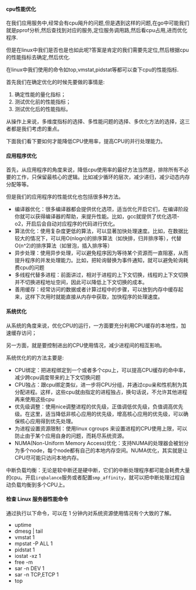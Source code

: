 #### cpu性能优化

在我们应用服务中,经常会有cpu飚升的问题,但是遇到这样的问题,在go中可能我们就是pprof分析,然后查找到对应的服务,定位服务调用路,然后看cpu占用,进而优化程序.

但是在linux中我们是否也是也如此呢?答案是肯定的我们需要先定位,然后根据cpu的性能指标去确定,然后优化.

在linux中我们使用的命令如top,vmstat,pidstat等都可以查下cpu的性能指标.

首先我们在确定优化的时候先要做的事情是:

1. 确定性能的量化指标；
2. 测试优化前的性能指标；
3. 测试优化后的性能指标。

从操作上来说，多维度指标的选择、多性能问题的选择、多优化方法的选择，这三者都是我们考虑的重点。

下面我们看下要如何才能降低CPU使用率，提高CPU的并行处理能力。

#### 应用程序优化
首先，从应用程序的角度来说，降低cpu使用率的最好方法当然是，排除所有不必要的工作，只保留最核心的逻辑。比如减少循环的层次，减少递归，减少动态内存分配等等。

但是我们的应用程序的性能优化也包括很多种方法。

* 编译器优化：很多编译器都会提供优化选项，适当优化开启它们，在编译阶段你就可以获得编译器的帮助，来提升性能。比如，gcc就提供了优化选项-o2，开启后会自动对应程序的代码进行优化。
* 算法优化：使用复杂度更低的算法，可以显著加快处理速度。比如，在数据比较大的情况下，可以用O(nlogn)的排序算法（如快排，归并排序等），代替O(n^2)的排序算法（如冒泡，插入排序等）
* 异步处理：使用异步处理，可以避免程序因为等待某个资源而一直阻塞，从而提升程序的并发处理能力。比如，把轮询替换为事件通知，就可以避免轮询耗费cpu的问题
* 多线程代替多进程：前面讲过，相对于进程的上下文切换，线程的上下文切换并不切换进程地址空间，因此可以降低上下文切换的成本。
* 善用缓存：经常访问的数据或者计算过程中的步骤，可以放到内存中缓存起来，这样下次用时就能直接从内存中获取，加快程序的处理速度。

#### 系统优化
     
从系统的角度来说，优化CPU的运行，一方面要充分利用CPU缓存的本地性，加速缓存访问；

另一方面，就是要控制进出的CPU使用情况，减少进程间的相互影响。

系统优化的的方法主要是:

* CPU绑定：把进程绑定到一个或者多个cpu上，可以提高CPU缓存的命中率，减少跨cpu调度带来的上下文切换问题
* CPU独占：跟cpu绑定类似，进一步将CPU分组，并通过cpu亲和性机制为其分配进程。这样，这些cpu就由指定的进程独占，换句话说，不允许其他进程再来使用这些cpu
* 优先级调整：使用nice调整进程的优先级，正值调低优先级，负值调高优先级。在这里，适当降低非核心应用的优先级，增高核心应用的优先级，可以确保核心应用得到优先处理。
* 为进程设置资源限制：使用linux cgroups 来设置进程的CPU使用上限，可以防止由于某个应用自身的问题，而耗尽系统资源。
* NUMA(Non-Uniform Memory Access)优化：支持NUMA的处理器会被划分为多个node，每个node都有自己的本地内存空间。NUMA优化，其实就是让CPU尽可能只访问本地内存。

中断负载均衡：无论是软中断还是硬中断，它们的中断处理程序都可能会耗费大量的cpu。开启`irqbalance`服务或者配置`smp_affinity`，就可以把中断处理过程自动负载均衡到多个CPU上。

#### 检查 Linux 服务器性能命令

通过执行以下命令，可以在 1 分钟内对系统资源使用情况有个大致的了解。

* uptime
* dmesg | tail
* vmstat 1
* mpstat -P ALL 1
* pidstat 1
* iostat -xz 1
* free -m
* sar -n DEV 1
* sar -n TCP,ETCP 1
* top
